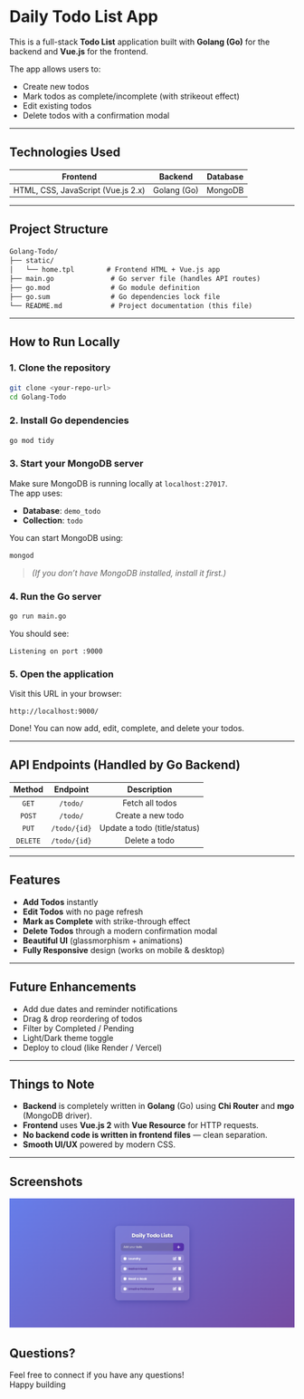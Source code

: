 #  Daily Todo List App

This is a full-stack **Todo List** application built with **Golang (Go)** for the backend and **Vue.js** for the frontend.

The app allows users to:
- Create new todos
- Mark todos as complete/incomplete (with strikeout effect)
- Edit existing todos
- Delete todos with a confirmation modal

---

##  Technologies Used

| Frontend | Backend | Database |
|:--------:|:-------:|:--------:|
| HTML, CSS, JavaScript (Vue.js 2.x) | Golang (Go) | MongoDB |

---

##  Project Structure

```
Golang-Todo/
├── static/
│   └── home.tpl        # Frontend HTML + Vue.js app
├── main.go              # Go server file (handles API routes)
├── go.mod               # Go module definition
├── go.sum               # Go dependencies lock file
└── README.md            # Project documentation (this file)
```

---

##  How to Run Locally

### 1. Clone the repository
```bash
git clone <your-repo-url>
cd Golang-Todo
```

### 2. Install Go dependencies
```bash
go mod tidy
```

### 3. Start your MongoDB server
Make sure MongoDB is running locally at `localhost:27017`.  
The app uses:
- **Database**: `demo_todo`
- **Collection**: `todo`

You can start MongoDB using:
```bash
mongod
```

> _(If you don’t have MongoDB installed, install it first.)_

### 4. Run the Go server
```bash
go run main.go
```

You should see:
```
Listening on port :9000
```

### 5. Open the application
Visit this URL in your browser:
```
http://localhost:9000/
```

 Done! You can now add, edit, complete, and delete your todos.

---

##  API Endpoints (Handled by Go Backend)

| Method | Endpoint         | Description                     |
|:------:|:-----------------:|:--------------------------------:|
| `GET`  | `/todo/`          | Fetch all todos                 |
| `POST` | `/todo/`          | Create a new todo               |
| `PUT`  | `/todo/{id}`      | Update a todo (title/status)    |
| `DELETE` | `/todo/{id}`    | Delete a todo                   |

---

##  Features

-  **Add Todos** instantly
-  **Edit Todos** with no page refresh
-  **Mark as Complete** with strike-through effect
-  **Delete Todos** through a modern confirmation modal
-  **Beautiful UI** (glassmorphism + animations)
-  **Fully Responsive** design (works on mobile & desktop)

---

##  Future Enhancements

- Add due dates and reminder notifications
- Drag & drop reordering of todos
- Filter by Completed / Pending
- Light/Dark theme toggle
- Deploy to cloud (like Render / Vercel)

---

##  Things to Note

- **Backend** is completely written in **Golang** (Go) using **Chi Router** and **mgo** (MongoDB driver).
- **Frontend** uses **Vue.js 2** with **Vue Resource** for HTTP requests.
- **No backend code is written in frontend files** — clean separation.
- **Smooth UI/UX** powered by modern CSS.

---

##  Screenshots

![Output file](image.png)

##  Questions?

Feel free to connect if you have any questions!  
Happy building 



